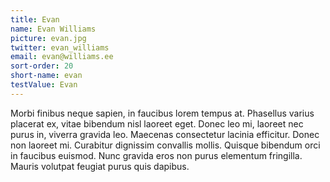 ```yaml
---
title: Evan
name: Evan Williams
picture: evan.jpg
twitter: evan_williams
email: evan@williams.ee
sort-order: 20
short-name: evan
testValue: Evan
---
```


Morbi finibus neque sapien, in faucibus lorem tempus at. Phasellus varius placerat ex, vitae bibendum nisl laoreet eget. Donec leo mi, laoreet nec purus in, viverra gravida leo. Maecenas consectetur lacinia efficitur. Donec non laoreet mi. Curabitur dignissim convallis mollis. Quisque bibendum orci in faucibus euismod. Nunc gravida eros non purus elementum fringilla. Mauris volutpat feugiat purus quis dapibus.
